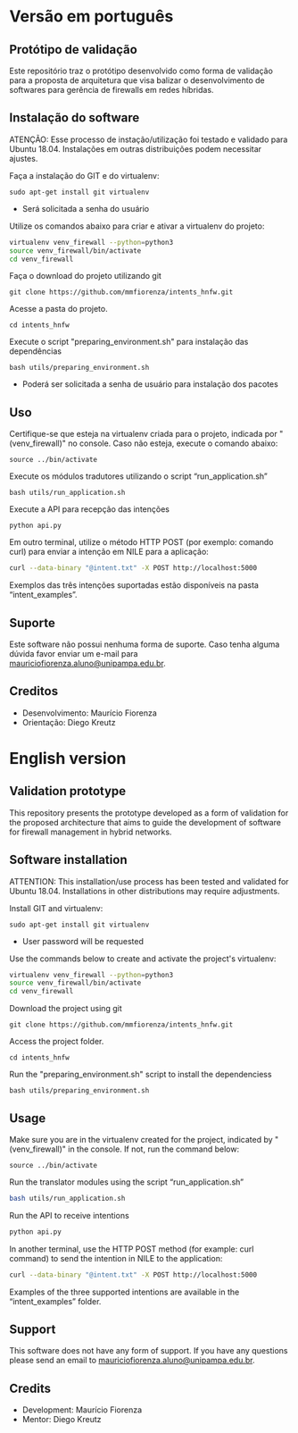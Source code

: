 # Versão em português
## Protótipo de validação
Este repositório traz o protótipo desenvolvido como forma de validação para a proposta de arquitetura que visa balizar o desenvolvimento de softwares para gerência de firewalls em redes híbridas.

## Instalação do software
ATENÇÃO: Esse processo de instação/utilização foi testado e validado para Ubuntu 18.04. Instalações em outras distribuições podem necessitar ajustes.

Faça a instalação do GIT e do virtualenv:

`sudo apt-get install git virtualenv`
* Será solicitada a senha do usuário

Utilize os comandos abaixo para criar e ativar a virtualenv do projeto:

```bash
virtualenv venv_firewall --python=python3
source venv_firewall/bin/activate
cd venv_firewall
```

Faça o download do projeto utilizando git

`git clone https://github.com/mmfiorenza/intents_hnfw.git`

Acesse a pasta do projeto.

`cd intents_hnfw`

Execute o script "preparing_environment.sh" para instalação das dependências

`bash utils/preparing_environment.sh`

* Poderá ser solicitada a senha de usuário para instalação dos pacotes


## Uso
Certifique-se que esteja na virtualenv criada para o projeto, indicada por "(venv_firewall)" no console.
Caso não esteja, execute o comando abaixo:

`source ../bin/activate`

Execute os módulos tradutores utilizando o script “run_application.sh”

`bash utils/run_application.sh`

Execute a API para recepção das intenções

`python api.py`

Em outro terminal, utilize o método HTTP POST (por exemplo: comando curl) para enviar a intenção em NILE para a aplicação:

```bash
curl --data-binary "@intent.txt" -X POST http://localhost:5000
```
Exemplos das três intenções suportadas estão disponíveis na pasta “intent_examples”.


## Suporte
Este software não possui nenhuma forma de suporte. Caso tenha alguma dúvida favor enviar um e-mail para mauriciofiorenza.aluno@unipampa.edu.br.


## Creditos
* Desenvolvimento: Maurício Fiorenza
* Orientação: Diego Kreutz



# English version
## Validation prototype
This repository presents the prototype developed as a form of validation for the proposed architecture that aims to guide the development of software for firewall management in hybrid networks.

## Software installation
ATTENTION: This installation/use process has been tested and validated for Ubuntu 18.04. Installations in other distributions may require adjustments.

Install GIT and virtualenv:

`sudo apt-get install git virtualenv`
* User password will be requested

Use the commands below to create and activate the project's virtualenv:

```bash
virtualenv venv_firewall --python=python3
source venv_firewall/bin/activate
cd venv_firewall
```

Download the project using git

`git clone https://github.com/mmfiorenza/intents_hnfw.git`

Access the project folder.

`cd intents_hnfw`

Run the "preparing_environment.sh" script to install the dependenciess

`bash utils/preparing_environment.sh`


## Usage
Make sure you are in the virtualenv created for the project, indicated by "(venv_firewall)" in the console.
If not, run the command below:

`source ../bin/activate`

Run the translator modules using the script “run_application.sh”

```bash
bash utils/run_application.sh
```

Run the API to receive intentions

```bash
python api.py
```

In another terminal, use the HTTP POST method (for example: curl command) to send the intention in NILE to the application:

```bash
curl --data-binary "@intent.txt" -X POST http://localhost:5000
```
Examples of the three supported intentions are available in the “intent_examples” folder.


## Support
This software does not have any form of support. If you have any questions please send an email to mauriciofiorenza.aluno@unipampa.edu.br.


## Credits
* Development: Maurício Fiorenza
* Mentor: Diego Kreutz
